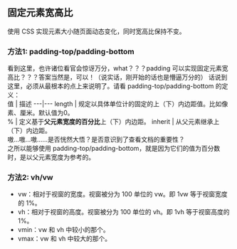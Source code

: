 ## 固定元素宽高比
使用 CSS 实现元素大小随页面动态变化，同时宽高比保持不变。

### 方法1: padding-top/padding-bottom
看到这里，也许诸位看官会惊讶万分，what？？？padding 可以实现固定元素宽高比？？？答案当然是，可以！（说实话，刚开始的话也是懵逼万分的）
话说到这里，必须从最根本的点上来说明了。请看 padding-top/padding-bottom 的定义：    
   值 | 描述
   ---|---
   length | 规定以具体单位计的固定的上（下）内边距值。比如像素、厘米。默认值为0。    
   % | 定义基于**父元素宽度的百分比**上（下）内边距。
   inherit | 从父元素继承上（下）内边距。   
嗷...嗷...嗷......是否恍然大悟？是否意识到了查看文档的重要性？    
之所以能够使用 padding-top/padding-bottom，就是因为它们的值为百分数时，是以父元素宽度为参考的。

### 方法2: vh/vw
- vw：相对于视窗的宽度。视窗被分为 100 单位的 vw。即 1vw 等于视窗宽度的 1%。   
- vh：相对于视窗的高度。视窗被分为 100 单位的 vh。即 1vh 等于视窗高度的 1%。   
- vmin：vw 和 vh 中较小的那个。   
- vmax：vw 和 vh 中较大的那个。   